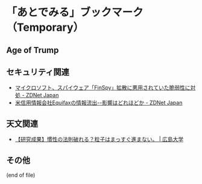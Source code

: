# 「あとでみる」ブックマーク（Temporary）


## Age of Trump


## セキュリティ関連

- [マイクロソフト、スパイウェア「FinSpy」拡散に悪用されていた脆弱性に対処 - ZDNet Japan](https://japan.zdnet.com/article/35107181/)
- [米信用情報会社Equifaxの情報流出--影響はどれほどか - ZDNet Japan](https://japan.zdnet.com/article/35107135/)

## 天文関連

- [【研究成果】慣性の法則破れる？粒子はまっすぐ進まない。 | 広島大学](https://www.hiroshima-u.ac.jp/news/41572)

## その他


(end of file)
